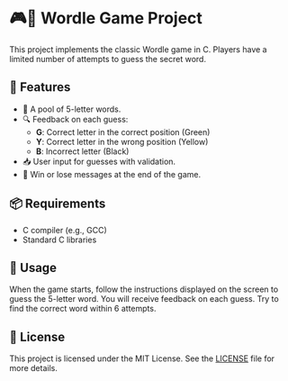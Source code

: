 # 🎮🧩 Wordle Game Project 

This project implements the classic Wordle game in C. Players have a limited number of attempts to guess the secret word.

## 🚀 Features

- 📝 A pool of 5-letter words.
- 🔍 Feedback on each guess: 
  - **G**: Correct letter in the correct position (Green)
  - **Y**: Correct letter in the wrong position (Yellow)
  - **B**: Incorrect letter (Black)
- 📥 User input for guesses with validation.
- 🎉 Win or lose messages at the end of the game.

## 📦 Requirements

- C compiler (e.g., GCC)
- Standard C libraries

## 🧩 Usage

When the game starts, follow the instructions displayed on the screen to guess the 5-letter word. You will receive feedback on each guess. Try to find the correct word within 6 attempts.

## 📝 License

This project is licensed under the MIT License. See the [LICENSE](LICENSE) file for more details.

